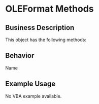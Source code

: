# OLEFormat Methods

## Business Description
This object has the following methods:

## Behavior
Name

## Example Usage
No VBA example available.